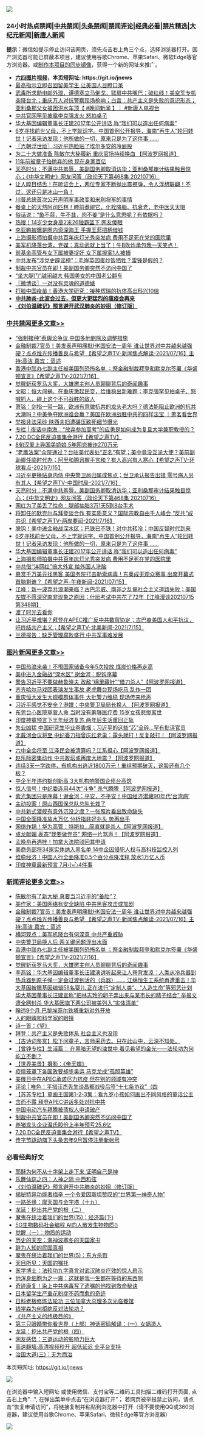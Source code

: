 ![](https://raw.githubusercontent.com/fqnews/bnews/master/64photo/fqnews-qr.jpg)

<div id="tt">
<h3>24小时热点禁闻|<a href="#%E4%B8%AD%E5%85%B1%E7%A6%81%E9%97%BB%E6%9B%B4%E5%A4%9A%E6%96%87%E7%AB%A0">中共禁闻</a>|<a href="#%E5%9B%BE%E7%89%87%E6%96%B0%E9%97%BB%E6%9B%B4%E5%A4%9A%E6%96%87%E7%AB%A0">头条禁闻</a>|<a href="#%E6%96%B0%E9%97%BB%E8%AF%84%E8%AE%BA%E6%9B%B4%E5%A4%9A%E6%96%87%E7%AB%A0">禁闻评论|<a href="#%E5%BF%85%E7%9C%8B%E7%BB%8F%E5%85%B8%E5%A5%BD%E6%96%87">经典必看|<a href="/video.md#%E7%A6%81%E7%89%87%E7%B2%BE%E9%80%89">禁片精选</a>|<a href="https://github.com/fqnews/djy/blob/master/gb/nf1351518.md#1">大纪元新闻</a>|<a href="https://github.com/fqnews/ntdtv/blob/master/gb/prog204.md#1">新唐人新闻</a></h3>
<div><b>提示：</b>微信如提示停止访问该网页，须先点击右上角三个点，选择浏览器打开。国产浏览器可能已屏蔽本项目，建议使用谷歌Chrome、苹果Safari、微软Edge等官方浏览器。或<a href="https://github.com/fqnews/bnews/blob/master/%E5%88%B6%E4%BD%9Cgit%E7%A6%81%E9%97%BB%E9%95%9C%E5%83%8F.md">制作本项目的同步镜像</a>，获得一个新的网址来推广。</div>
<ul>
<li><b><a href="http://d1.bdrive.tk/64.mp4" target="_blank">六四图片视频</a>，本页短网址: https://git.io/jnews</b></li>
<li><a href="/comments/20210716/1588199.md">最高指示立即召回留美学生 让美国人目瞪口呆</a></li>
<li><a href="/bannedvideo/20210716/1588166.md">武毒所求助电邮外泄，谭德塞立马倒戈，猛扇中共嘴巴；破红线！美空军专机突降台北；重庆万人对抗警察现场枪响；白宫：共产主义是失败的意识形态；亚利桑那父女被困洪水车顶【 #晚间新闻 】｜  #新唐人电视台</a></li>
<li><a href="/cnnews/20210716/1588203.md">中共官网罕见披露李克强发火 怒拍桌子</a></li>
<li><a href="/cbnews/20210716/1588364.md">华大基因编辑董事长汪建2017年公开讲话 称“我们可以造出任何病毒”</a></li>
<li><a href="/comments/20210716/1588420.md">6岁寻找前世父母，不上学就识字。中国首例公开报导，海南“再生人”轮回转世！记者采访发现：他所做的一切，原来只是为了这件事 ......</a></li>
<li><a href="/ssgc/20210716/1588159.md">〖兲朝浮世绘〗习近平热脸贴了埃尔多安的冷屁股</a></li>
<li><a href="/cnnews/20210716/1588272.md">为二十大做准备 陈敏尔大秘履新 重庆官场持续换血 【阿波罗网报道】</a></li>
<li><a href="/cnnews/20210716/1588577.md">11年前被章子怡抛弃的他 现在身家百亿</a></li>
<li><a href="/cbnews/20210716/1588558.md">天亮时分：不满中共羞辱，美副国务卿取消访华；亚利桑那审计结果触目惊心；《中华文明史》网友问答（政论天下第468集 20210716）</a></li>
<li><a href="/bannedvideo/20210716/1588453.md">让人瞠目结舌！在听证会上，两位专家不断抛出震撼弹，令人浮想联翩！不过，这还只是冰山一角！</a></li>
<li><a href="/bannedvideo/20210716/1588402.md">川普总统首次公开声明军事政变和米利将军的事情</a></li>
<li><a href="/health/20210716/1588381.md">餐桌上的天然阿司匹林！睡前煮碗它，化栓降脂、抗衰老，老中医天天喝</a></li>
<li><a href="/lifebaike/20210716/1588395.md">俗话说：“鱼不蒜，牛不韭，肉不姜”是什么意思呢？有依据吗？</a></li>
<li><a href="/cbnews/20210716/1588168.md">热搜！14岁少女身高2米26独霸篮下 网友傻眼</a></li>
<li><a href="/yule/20210716/1588537.md">李亚鹏被曝是圈内资深海王 手握王菲把柄借钱</a></li>
<li><a href="/cbnews/20210716/1588312.md">上海摄影师拍摄中共百年庆灯光秀突发病 费用不足死在党的医院里</a></li>
<li><a href="/bannedvideo/20210716/1588576.md">美军机降落台湾，党媒：真动武就上当了！牛B吹炸承包我一天笑点！</a></li>
<li><a href="/cnnews/20210716/1588523.md">前基金高管与女下属被妻捉奸 女下属报案1人被捕</a></li>
<li><a href="/headline/20210717/1588607.md">中共发布“涉党史辟谣榜”：毛岸英因蛋炒饭牺牲？雷锋是假的？</a></li>
<li><a href="/comments/20210717/1588638.md">制裁中共官员在即！美副国务卿突然不访问中国了</a></li>
<li><a href="/yule/20210716/1588524.md">“坐大腿门”越闹越大 韩国美女的中国老公翻车</a></li>
<li><a href="/ssgc/20210716/1588160.md">〖微博谈〗一对没有灵魂的道德婊</a></li>
<li><a href="/comments/20210716/1588274.md">打脸中国疫苗！香港大学研究：接种辉瑞的抗体高出科兴10倍</a></li>
<li><b><a href="/comments/20200211/1275071.md" target="_blank">中共肺炎-此波会过去，但更大更猛烈的瘟疫会再来</a></b></li>
<li><b><a href="/comments/20200207/1272816.md" target="_blank">《刘伯温碑记》预言避开武汉肺炎的妙招（修订版）</a></b></li>
</ul>
</div>

<div class="catlist">
<h3><a href="/cbnews/" target="_blank">中共禁闻</a><span><a href="/cbnews/" target="_blank" rel="nofollow">更多文章>></a></span></h3>
<ul>
<li><a href="/cbnews/20210717/1588773.md" target="_blank">&#8220;强制接种&#8221;惹舆论争议 中国多地删除及调整措施</a></li>
<li><a href="/comments/20210717/1588765.md" target="_blank">金融制裁7官员！美发表声明痛批HK国安法一周年  谁让世界对中共越来越强硬？点点烛光传播善良与希望 【希望之声TV-新闻焦点解读-2021/07/16】主持:高洁  嘉宾：蓝述</a></li>
<li><a href="/comments/20210717/1588749.md" target="_blank">香港中联办七副主任被美国列恐怖名单 ；祭金融制裁拜登和默克尔签署《华盛顿宣言》【希望之声TV-2021/7/16】</a></li>
<li><a href="/comments/20210717/1588738.md" target="_blank">觉醒斩获罗马大奖，大雄邀主创人员聊聊背后的奇闻趣事</a></li>
<li><a href="/cbnews/20210717/1588722.md" target="_blank">文昭：恒大闯祸、在重庆激起民变，给维稳出新难题；李克强罕见拍桌子、怒喊抓人，碰上这个不可战胜的敌人</a></li>
<li><a href="/cbnews/20210717/1588709.md" target="_blank">萧铭：剑指一带一路，欧洲有意做抗共的龙头老大吗？德法能阻止欧洲的抗共大潮吗？中美争夺欧洲谁会赢？美国在欧洲战胜中共的四样法宝 ｜萧茗看世界</a></li>
<li><a href="/cbnews/20210717/1588666.md" target="_blank">举报非法采砂 陕西夫妇遭碾压致死细节曝光</a></li>
<li><a href="/cbnews/20210717/1588658.md" target="_blank">专栏 | 夜话中南海：“放弃参加高考”的应勇是如何成为复旦大学兼职教授的？</a></li>
<li><a href="/comments/20210717/1588635.md" target="_blank">7.20 DC全民反迫害集会游行【希望之声TV】</a></li>
<li><a href="/cbnews/20210717/1588617.md" target="_blank">8旬汉爱上异国美娇娘 5年网恋被诈270万元</a></li>
<li><a href="/comments/20210717/1588599.md" target="_blank">“老鹰法案”众院通过？台驻美代表处“正名”有望；美中竟没互派大使？美前副助卿任临时代办；阿里和腾讯握手言和？有人高兴有人寒心【希望之声TV-环球看点-2021/7/15】</a></li>
<li><a href="/comments/20210717/1588598.md" target="_blank">习近平更换贴身内侍 中央警卫局归属成焦点；世卫承认报告出错 零号病人另有其人【希望之声TV-中国时局&#8211;2021/7/16】</a></li>
<li><a href="/cbnews/20210716/1588558.md" target="_blank">天亮时分：不满中共羞辱，美副国务卿取消访华；亚利桑那审计结果触目惊心；《中华文明史》网友问答（政论天下第468集 20210716）</a></li>
<li><a href="/cbnews/20210716/1588522.md" target="_blank">网红为了美丢了性命：腿部抽脂3万1天5到8台手术</a></li>
<li><a href="/comments/20210716/1588498.md" target="_blank">将卸任的默克尔与拜登谈合作 有实质意义？国际宗教自由千人峰会 “反共”成共识【希望之声TV-两岸要闻-2021/7/16】</a></li>
<li><a href="/cbnews/20210716/1588495.md" target="_blank">脱钩！美中进金融战深水区；巴铁已不铁！对中共转冷；中国反智时代到来</a></li>
<li><a href="/comments/20210716/1588420.md" target="_blank">6岁寻找前世父母，不上学就识字。中国首例公开报导，海南“再生人”轮回转世！记者采访发现：他所做的一切，原来只是为了这件事 &#8230;&#8230;</a></li>
<li><a href="/cbnews/20210716/1588364.md" target="_blank">华大基因编辑董事长汪建2017年公开讲话 称“我们可以造出任何病毒”</a></li>
<li><a href="/cbnews/20210716/1588312.md" target="_blank">上海摄影师拍摄中共百年庆灯光秀突发病 费用不足死在党的医院里</a></li>
<li><a href="/cbnews/20210716/1588282.md" target="_blank">中共借“洋网红”搞大外宣 给外国人洗脑</a></li>
<li><a href="/comments/20210716/1588263.md" target="_blank">悬赏千万美元找黑客 美国务院打击勒索病毒！东奥成无观众赛事 出席开幕式首脑剩谁？【希望之声-午夜新闻-2021/07/15】</a></li>
<li><a href="/cbnews/20210716/1588262.md" target="_blank">江峰：新一波弃共浪潮来临？古巴示威、南非之乱揭社会主义道路失败；美国左媒不愿深究南非现象之原因；什麽考试中共花了72年【江峰漫谈20210715第348期】</a></li>
<li><a href="/comments/20210716/1588247.md" target="_blank">渡了时光去看你</a></li>
<li><a href="/comments/20210716/1588215.md" target="_blank">让习近平难堪？拜登在APEC推广反中共数贸协定；古巴裔美国人和平抗议，吁终结共产主义；【希望之声TV-北美新闻-2021/7/15】</a></li>
<li><a href="/cbnews/20210716/1588191.md" target="_blank">兰德报告：缺乏管理腐败盛行 中共军事难发展</a></li>

</ul>
</div>
<div class="catlist">
<h3><a href="/topimagenews/" target="_blank">图片新闻</a><span><a href="/topimagenews/" target="_blank" rel="nofollow">更多文章>></a></span></h3>
<ul>
<li><a href="/topimagenews/20210717/1588653.md" target="_blank">中国热浪来袭！不甩国家储备今年5次投放 煤炭价格再走高</a></li>
<li><a href="/topimagenews/20210716/1587997.md" target="_blank">美中进入金融战“深水区” 谢金河：脱钩序幕</a></li>
<li><a href="/topimagenews/20210715/1587586.md" target="_blank">警告习近平不要做赫鲁晓夫 政敌“绵里藏针”“借刀杀人”【阿波罗网报道】</a></li>
<li><a href="/topimagenews/20210715/1587554.md" target="_blank">齐齐哈尔马戏团表演发生事故 老虎舞台现场吃马 乱作一团</a></li>
<li><a href="/topimagenews/20210715/1587536.md" target="_blank">重庆恒大发生大规模群体事件 大批警力维稳 现场传来枪声</a></li>
<li><a href="/topimagenews/20210715/1587502.md" target="_blank">习近平感觉不安全？港媒：中央警卫局局长换人 【阿波罗网报道】</a></li>
<li><a href="/topimagenews/20210715/1587324.md" target="_blank">东莞台心医院草菅人命 当时没有筹够医疗费 15岁女孩悲惨离世</a></li>
<li><a href="/topimagenews/20210715/1587248.md" target="_blank">印度神童预言下半年经济复苏 两年后生活重回正轨</a></li>
<li><a href="/topimagenews/20210714/1587052.md" target="_blank">失业凶猛 中国研究生毕业卷香烟；习近平的这些“芯”全碎&#8230;罕有批评官员</a></li>
<li><a href="/topimagenews/20210714/1586860.md" target="_blank">北戴河会议将至 中纪委刀指曾庆红老巢：露头就打！反复敲打！【阿波罗网报道】</a></li>
<li><a href="/topimagenews/20210713/1586149.md" target="_blank">六中全会将至 江泽民会被清算吗？江系担心【阿波罗网报道】</a></li>
<li><a href="/topimagenews/20210713/1586069.md" target="_blank">赵乐际密集动作 中共政坛或再度大地震？【阿波罗网报道】</a></li>
<li><a href="/topimagenews/20210713/1586042.md" target="_blank">连续3天一字跌停，有机构出逃近1800万元！重组预期破灭，这股还有几个板？</a></li>
<li><a href="/topimagenews/20210713/1585784.md" target="_blank">中企半年违约额创新高 3大机构响警国企债台高筑</a></li>
<li><a href="/topimagenews/20210712/1585372.md" target="_blank">惊人信号！中纪委连用44次“斗争” 杀气腾腾 【阿波罗网报道】</a></li>
<li><a href="/topimagenews/20210712/1585184.md" target="_blank">紫光集团只是序幕！谢金河：平安，不平安！中国经济潜藏90年代‘台湾病’</a></li>
<li><a href="/topimagenews/20210711/1584916.md" target="_blank">主动投案！原山西国保总队总队长栽了</a></li>
<li><a href="/topimagenews/20210711/1584789.md" target="_blank">中共新式潜舰有意外沉没之虞？一张照片看出致命缺失</a></li>
<li><a href="/topimagenews/20210711/1584605.md" target="_blank">中国全面降准放水万亿 分析指非好兆头 势再出手</a></li>
<li><a href="/topimagenews/20210710/1584331.md" target="_blank">网络炸锅！华为高管：特斯拉…简直就是杀人【阿波罗网报道】</a></li>
<li><a href="/topimagenews/20210710/1584260.md" target="_blank">成龙献媚 表态“我要做党员” 网络一片骂声！【阿波罗网报道】</a></li>
<li><a href="/topimagenews/20210710/1584235.md" target="_blank">孟晚舟再遇挫！加拿大法院驳回其申请</a></li>
<li><a href="/topimagenews/20210710/1584006.md" target="_blank">美商务部将34家实体纳入黑名单 14中企因侵犯人权与高科技监控入列</a></li>
<li><a href="/topimagenews/20210710/1583935.md" target="_blank">维稳经济！中国人行全面降准0.5个百分点降准释 放水1万亿人币</a></li>
<li><a href="/topimagenews/20210709/1583469.md" target="_blank">印度神童最新预言 7月小心4件事</a></li>

</ul>
</div>
<div class="catlist">
<h3><a href="/comments/" target="_blank">新闻评论</a><span><a href="/comments/" target="_blank" rel="nofollow">更多文章>></a></span></h3>
<ul>
<li><a href="/comments/20210717/1588788.md" target="_blank">陈敏尔有了新大秘 真要当习近平的“备胎”？</a></li>
<li><a href="/comments/20210717/1588787.md" target="_blank">美作家：美国网络有安全缺陷 中共黑客攻击或加剧</a></li>
<li><a href="/comments/20210717/1588765.md" target="_blank">金融制裁7官员！美发表声明痛批HK国安法一周年  谁让世界对中共越来越强硬？点点烛光传播善良与希望 【希望之声TV-新闻焦点解读-2021/07/16】主持:高洁  嘉宾：蓝述</a></li>
<li><a href="/comments/20210717/1588763.md" target="_blank">横河观点：美军机降台有何深意 中共严重威胁</a></li>
<li><a href="/comments/20210717/1588752.md" target="_blank">中央警卫局换人后 两关键问题浮出水面</a></li>
<li><a href="/comments/20210717/1588749.md" target="_blank">香港中联办七副主任被美国列恐怖名单 ；祭金融制裁拜登和默克尔签署《华盛顿宣言》【希望之声TV-2021/7/16】</a></li>
<li><a href="/comments/20210717/1588738.md" target="_blank">觉醒斩获罗马大奖，大雄邀主创人员聊聊背后的奇闻趣事</a></li>
<li><a href="/comments/20210717/1588737.md" target="_blank">李燕铭：华大基因编辑董事长汪建演讲听起来让人脊背发凉：人类从冷兵器到热兵器到原子弹一定会过渡到活的（兵器）…… 江绵恒生工系统再遭重击！华大基因被曝基因编辑58名婴儿 正在进行“定制人类”、“人造生命”等邪恶计划 华大基因董事长汪建宣称“把林志玲的卵子弄出来与某市长的精子结合” 举报文遭全网封杀 华大基因旗下两公司被美列入“实体清单”</a></li>
<li><a href="/comments/20210717/1588735.md" target="_blank">暌违9个月 巴黎埃菲尔铁塔重新对外开放</a></li>
<li><a href="/comments/20210717/1588734.md" target="_blank">人的眼睛和科学家的眼镜</a></li>
<li><a href="/comments/20210717/1588732.md" target="_blank">诗一首：《望》</a></li>
<li><a href="/comments/20210717/1588706.md" target="_blank">拜登：共产主义是失败体系 社会主义也没用</a></li>
<li><a href="/comments/20210717/1588705.md" target="_blank">【古诗词鉴赏】松下问童子，言师采药去。只在此山中，云深不知处。</a></li>
<li><a href="/comments/20210717/1588704.md" target="_blank">【曾铮专栏】生活篇： 在黑暗无望的浊世中 看见希望的金光——法轮功为何屹立不倒？</a></li>
<li><a href="/comments/20210717/1588683.md" target="_blank">【世界美景】摄影：《帝王蝶》</a></li>
<li><a href="/comments/20210717/1588680.md" target="_blank">疫情笼罩下各国政要却步奥运 马克龙成“孤胆英雄”</a></li>
<li><a href="/comments/20210717/1588662.md" target="_blank">美俄日中在APEC承诺尽力抗疫 但在别的领域有冲突</a></li>
<li><a href="/comments/20210717/1588657.md" target="_blank">评论 | 唯色：平措汪杰先生谈昌都战役后签“十七条协议”（四</a></li>
<li><a href="/comments/20210717/1588652.md" target="_blank">【苏苏专栏】童画王国第1-2-3集：看九岁小孩如何画出不同风格的童话公主</a></li>
<li><a href="/comments/20210717/1588650.md" target="_blank">含而不露 拜登APEC讲话多处对抗中共</a></li>
<li><a href="/comments/20210717/1588649.md" target="_blank">中国电动汽车拜腾被债权人申请破产</a></li>
<li><a href="/comments/20210717/1588638.md" target="_blank">制裁中共官员在即！美副国务卿突然不访问中国了</a></li>
<li><a href="/comments/20210717/1588637.md" target="_blank">养猪龙头企业温氏股份上半年预亏25.6亿</a></li>
<li><a href="/comments/20210717/1588635.md" target="_blank">7.20 DC全民反迫害集会游行【希望之声TV】</a></li>
<li><a href="/comments/20210717/1588634.md" target="_blank">传字节跳动旗下头条去年9月暂停注册新帐号</a></li>

</ul>
</div>

<div class="catlist">
<h3>必看经典好文</h3>
<ul>
<li><a href="/ccpdope/20190803/1168965.md" target="_blank">耶稣为何不从十字架上走下来 证明自己是神</a></li>
<li><a href="/tculture/20190101/791144.md" target="_blank">乐舞仙踪之四：人神之际 中西和弦</a></li>
<li><a href="/comments/20200207/1272816.md" target="_blank">《刘伯温碑记》预言避开中共肺炎的妙招（修订版）</a></li>
<li><a href="/cnnews/20210317/1506463.md" target="_blank">揭秘特异功能者梅辛 一个令爱因斯坦赞叹的“世界第一神奇人物”</a></li>
<li><a href="/topimagenews/20180327/919935.md" target="_blank">一路圣缘：摩天国与金字塔（十九）</a></li>
<li><a href="/comments/20200928/1404653.md" target="_blank">龙延：挖出共产党的根（二）</a></li>
<li><a href="/topimagenews/20180610/955499.md" target="_blank">魔鬼在统治着我们的世界(15)：经济篇(下)</a></li>
<li><a href="/topimagenews/20200527/1335347.md" target="_blank">5G生物数码社会编程 AI向人散发生物物质()</a></li>
<li><a href="/comments/20200810/1377609.md" target="_blank">觉醒（一）：物质的运动</a></li>
<li><a href="/tculture/xiulian/20170318/732480.md" target="_blank">历史的天空：海神波塞冬的天国家书</a></li>
<li><a href="/comments/20200926/1403589.md" target="_blank">鲜为人知的民国真相</a></li>
<li><a href="/topimagenews/20180524/946967.md" target="_blank">魔鬼在统治着我们的世界(5)：东方杀戮</a></li>
<li><a href="/tculture/20180919/1000196.md" target="_blank">天目所见：天国的嘱托</a></li>
<li><a href="/comments/20200820/1382989.md" target="_blank">医学博士：法轮功九字真言对武汉肺炎疗效的惊人启示</a></li>
<li><a href="/topimagenews/20210219/1489990.md" target="_blank">他浑身细胞为之一震：这就是我一生都在等待的东西啊</a></li>
<li><a href="/topimagenews/20210131/1478453.md" target="_blank">奇迹康复！染上中共病毒写了遗嘱的他找到救命秘诀</a></li>
<li><a href="/comments/20210324/1511732.md" target="_blank">日本留学生严重花粉症不药而愈的奇迹</a></li>
<li><a href="/comments/20200531/1337359.md" target="_blank">日料老板修炼法轮功 三位加拿大总理多次光临餐馆</a></li>
<li><a href="/comments/20210123/1473430.md" target="_blank">钱学森为何拒绝反对法轮功？</a></li>
<li><a href="/bookwiki/20171120/858084.md" target="_blank">《共产主义的终极目的》</a></li>
<li><a href="/comments/20200426/1319648.md" target="_blank">第三只眼睛带你看世界（上部）神话密码解译：（一）女娲造人</a></li>
<li><a href="/comments/20200930/1405812.md" target="_blank">龙延：挖出共产党的根（四）</a></li>
<li><a href="/cbnews/20200126/1265515.md" target="_blank">网友感悟：三退运动的影响力巨大</a></li>
<li><a href="/comments/20210202/1479954.md" target="_blank">高速翻墙:高清视频秒开 超低延迟 全平台支持</a></li>
<li><a href="/cbnews/20180309/912114.md" target="_blank">治国大道(三)：无为而治</a></li>

</ul>
</div>

本页短网址: https://git.io/jnews

![](https://raw.githubusercontent.com/fqnews/bnews/master/64photo/fqnews-qr.jpg)

在浏览器中输入短网址 或使用微信、支付宝等二维码工具扫描二维码打开页面, 点击右上角"...", 在弹出菜单中点击“在浏览器打开”； 若网页被举报禁止访问，请点击“恢复申请访问”，将链接复制并粘贴到浏览器中打开（请不要使用QQ或360浏览器，建议使用谷歌Chrome、苹果Safari、微软Edge等官方浏览器）

![](https://raw.githubusercontent.com/fqnews/bnews/master/64photo/wx.jpg)